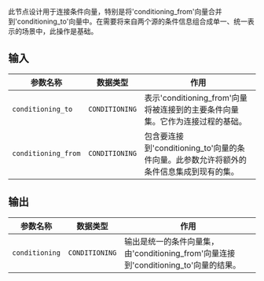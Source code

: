 此节点设计用于连接条件向量，特别是将'conditioning_from'向量合并到'conditioning_to'向量中。在需要将来自两个源的条件信息组合成单一、统一表示的场景中，此操作是基础。

## 输入

| 参数名称 | 数据类型 | 作用 |
| --- | --- | --- |
| `conditioning_to` | `CONDITIONING` | 表示'conditioning_from'向量将被连接到的主要条件向量集。它作为连接过程的基础。 |
| `conditioning_from` | `CONDITIONING` | 包含要连接到'conditioning_to'向量的条件向量。此参数允许将额外的条件信息集成到现有的集。 |

## 输出

| 参数名称 | 数据类型 | 作用 |
| --- | --- | --- |
| `conditioning` | `CONDITIONING` | 输出是统一的条件向量集，由'conditioning_from'向量连接到'conditioning_to'向量的结果。 |
